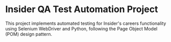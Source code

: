 # Insider QA Test Automation Project

This project implements automated testing for Insider's careers functionality using Selenium WebDriver and Python, following the Page Object Model (POM) design pattern.

